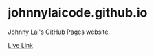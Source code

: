 # johnnylaicode.github.io
Johnny Lai's GitHub Pages website.

[Live Link](https://johnnylaicode.github.io)